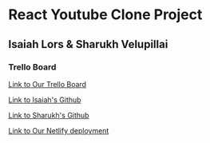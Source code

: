 # React Youtube Clone Project #
## Isaiah Lors & Sharukh Velupillai ##

### Trello Board ###
[Link to Our Trello Board](https://trello.com/b/a1Aq8PEe/to-do)

[Link to Isaiah's Github](https://github.com/ZayLpursuit)

[Link to Sharukh's Github](https://github.com/SharukhGV)

[Link to Our Netlify deployment](https://velvety-meringue-bc48fa.netlify.app/)
